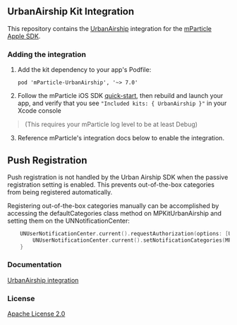 ## UrbanAirship Kit Integration

This repository contains the [UrbanAirship](https://www.urbanairship.com) integration for the [mParticle Apple SDK](https://github.com/mParticle/mparticle-apple-sdk).

### Adding the integration

1. Add the kit dependency to your app's Podfile:

    ```
    pod 'mParticle-UrbanAirship', '~> 7.0'
    ```

2. Follow the mParticle iOS SDK [quick-start](https://github.com/mParticle/mparticle-apple-sdk), then rebuild and launch your app, and verify that you see `"Included kits: { UrbanAirship }"` in your Xcode console 

> (This requires your mParticle log level to be at least Debug)

3. Reference mParticle's integration docs below to enable the integration.

## Push Registration

Push registration is not handled by the Urban Airship SDK when the passive registration setting is enabled. This prevents out-of-the-box categories from being registered automatically. 

Registering out-of-the-box categories manually can be accomplished by accessing the defaultCategories class method on MPKitUrbanAirship and setting them on the UNNotificationCenter:

```swift
    UNUserNotificationCenter.current().requestAuthorization(options: [UNAuthorizationOptions.alert]) { (success, err) in
        UNUserNotificationCenter.current().setNotificationCategories(MPKitUrbanAirship.defaultCategories())
    }
```

### Documentation

[UrbanAirship integration](https://docs.mparticle.com/integrations/urbanairship/event/)

### License

[Apache License 2.0](http://www.apache.org/licenses/LICENSE-2.0)
